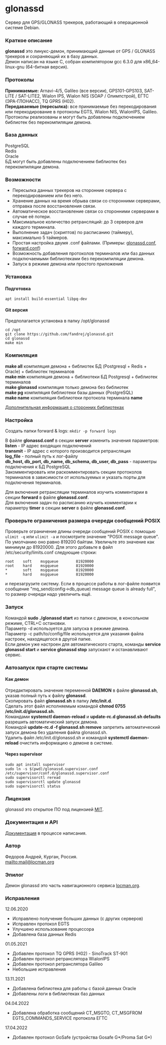 # glonassd
Сервер для GPS/GLONASS трекеров, работающий в операционной системе Debian.

### Краткое описание
**glonassd** это линукс-демон, принимающий данные от GPS / GLONASS трекеров и сохраняющий их в базу данных.<br>
Демон написан на языке C, собран компилятором gcc 6.3.0 для x86_64-linux-gnu (64-битная версия).

### Протоколы
**Принимаемые:** Arnavi-4/5, Galileo (все версии), GPS101-GPS103, SAT-LITE / SAT-LITE2, Wialon IPS, Wialon NIS (SOAP / Олимпстрой), ЕГТС (ЭРА-ГЛОНАСС), TQ GPRS (H02).<br>
**Передаваемые (пересылка):** все принимаемые без перекодирования или перекодирование в протоколы EGTS, Wialon NIS, WialonIPS, Galileo.<br>
Протоколы реализованы и могут быть добавлены подключением библиотек без перекомпиляции демона.

### База данных
PostgreSQL<br>
Redis<br>
Oracle<br>
БД могут быть добавлены подключением библиотек без перекомпиляции демона.

### Возможности
* Пересылка данных трекеров на сторонние сервера с перекодированием или без него.
* Хранение данных на время обрыва связи со сторонними серверами, отправка после восстановления связи.
* Автоматическое восстановление связи со сторонними серверами в случае её потери.
* Максимальное количество ретрансляций: до 3 серверов для каждого терминала.
* Выполнение задач (скриптов) по расписанию (таймеру), максимально 5 таймеров.
* Простая настройка двумя .conf файлами. (Примеры: [glonassd.conf](https://github.com/fandrej/glonassd/wiki/glonassd.conf), [forward.conf](https://github.com/fandrej/glonassd/wiki/forward.conf))
* Возможность добавления протоколов терминалов или баз данных подключаемыми библиотеками без перекомпиляции демона.
* Запуск в режиме демона или простого приложения


### Установка
#### Подготовка
```
apt install build-essential libpq-dev
```

#### Git версия
Предполагается установка в папку /opt/glonassd
```
cd /opt
git clone https://github.com/fandrej/glonassd.git
cd glonassd
make min
```


### Компиляция
**make all** компиляция демона + библиотек БД (Postgresql + Redis + Oracle) + библиотек терминалов<br>
**make min** компиляция демона + библиотеки БД Postgresql + библиотек терминалов<br>
**make glonassd** компиляция только демона без библиотек<br>
**make pg** компиляция библиотеки базы данных (PostgreSQL)<br>
**make name** компиляция библиотеки протокола терминала **name**<br>

[Дополнительная информация о сторонних библиотеках](https://github.com/fandrej/glonassd/wiki/Compilation)


### Настройка
Создать папки forward & logs: `mkdir -p forward logs`

В файле **glonassd.conf** в секции **server** изменить значения параметров:<br>
**listen** - IP адрес входящих подключений<br>
**transmit** - IP адрес с которого производится ретрансляция<br>
**log_file** - полный путь к лог-файлу<br>
**db_host, db_port, db_name, db_schema, db_user, db_pass** - параметры подключения к БД PostgreSQL<br>
Закомментировать или раскомментировать секции протоколов терминалов в зависимости от используемых и указать порты для подключения терминалов.

Для включения ретрансляции терминалов изучить комментарии в секции **forward** в файле **glonassd.conf**.<br>
Для включения задач по расписанию изучить комментарии к параметру **timer** в секции **server** в файле **glonassd.conf**.

### Проверьте ограничения размера очереди сообщений POSIX
Проверьте ограничение длины очереди сообщений POSIX с помощью `ulimit -q` или `ulimit -a` и посмотрите значение "POSIX message queue".
По умолчанию оно равно 819200 байтам. Увеличьте это значение как минимум до 81920000.
Для этого добавьте в файл /etc/security/limits.conf следующие строки:
```
root    soft    msgqueue        81920000
root    hard    msgqueue        81920000
*       soft    msgqueue        81920000
*       hard    msgqueue        81920000
```
и перезагрузите систему.
Если в процессе работы в лог-файле появится сообщение "mq_send(config->db_queue) message queue is already full", то размер очереди надо увеличить ещё.

### Запуск
Командой **sudo ./glonassd start** из папки с демоном, в консольном режиме, CTRL+C остановки.<br>
Параметр -d используется для запуска в режиме демона.<br>
Параметр -c path/to/config/file используется для указания файла настроек, находящегося в другой папке.<br>
Если демон уже настроен для автоматического старта, команды **service glonassd start** и **service glonassd stop** запускают и останавливают сервис.

### Автозапуск при старте системы
#### Как демон
Отредактировать значение переменной **DAEMON** в файле **glonassd.sh**, указав полный путь к файлу **glonassd**.<br>
Cкопировать файл **glonassd.sh** в папку **/etc/init.d**.<br>
Сделать этот файл исполняемым командой **chmod 0755 /etc/init.d/glonassd.sh**.<br>
Командами **systemctl daemon-reload** и **update-rc.d glonassd.sh defaults** разрешить автоматический запуск демона.<br>
Командой **update-rc.d -f glonassd.sh remove** запретить автоматический запуск демона без удаления файла glonassd.sh.<br>
Удалить файл /etc/init.d/glonassd.sh и командой **systemctl daemon-reload** очистить информацию о демоне в системе.
#### Через supervisor
```
sudo apt install supervisor
sudo ln -s $(pwd)/glonassd.supervisor.conf /etc/supervisor/conf.d/glonassd.supervisor.conf
sudo supervisorctl reread
sudo supervisorctl update glonassd
sudo supervisorctl status
```

### Лицензия
glonassd это открытое ПО под лицензией [MIT](http://licenseit.ru/wiki/index.php/MIT_License).

### Документация и API
[Документация](https://github.com/fandrej/glonassd/wiki) в процессе написания.

### Автор
Федоров Андрей, Курган, Россия.<br>
<mailto:mail@locman.org>

### Эпилог
Демон glonassd это часть навигационного сервиса [locman.org](http://locman.org/map/index.php).

### Исправления
12.06.2020<br>
* Исправлено получение больших данных (с других серверов)
* Исправлен протокол EGTS
* Улучшено использование процессора
* Добавлена база данных Redis

01.05.2021<br>
* Добавлен протокол TQ GPRS (H02) - SinoTrack ST-901
* Добавлен протокол ретранслятора WialonIPS
* Добавлен протокол ретранслятора Galileo
* Небольшие исправления

13.11.2021<br>
* Добавлена библиотека для работы с базой данных Oracle
* Добавлены логи в библиотеках баз данных

04.04.2022<br>
* Добавлена обработка сообщений CT_MSGTO, CT_MSGFROM EGTS_COMMANDS_SERVICE протокола ЕГТС

17.04.2022<br>
* Добавлен протокол GoSafe (устройства Gosafe G*/Proma Sat G*)

